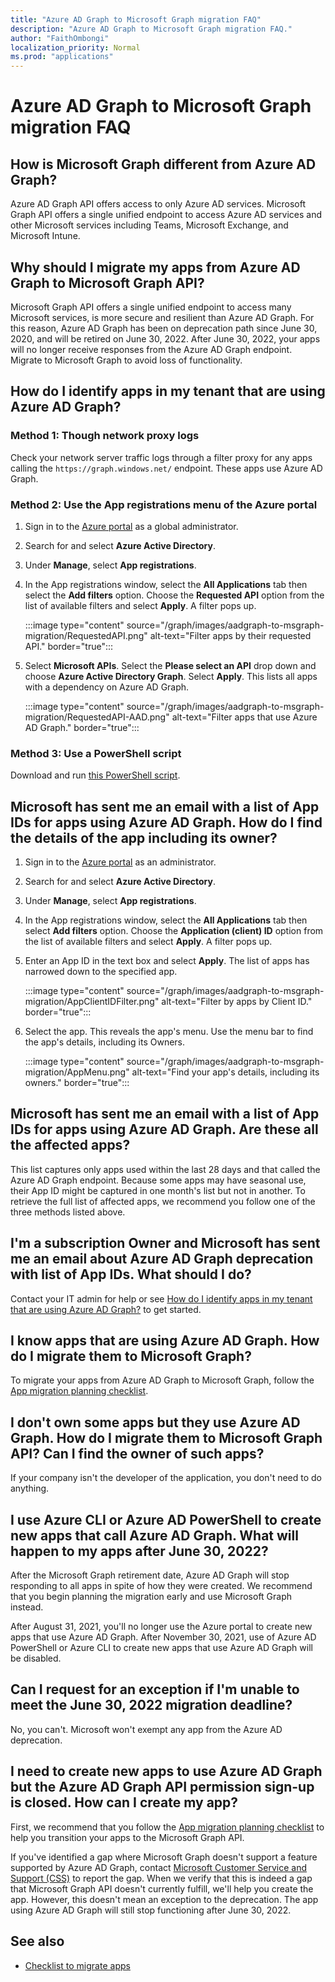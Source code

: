 ```yaml
---
title: "Azure AD Graph to Microsoft Graph migration FAQ"
description: "Azure AD Graph to Microsoft Graph migration FAQ."
author: "FaithOmbongi"
localization_priority: Normal
ms.prod: "applications"
---
```


# Azure AD Graph to Microsoft Graph migration FAQ

## How is Microsoft Graph different from Azure AD Graph?

Azure AD Graph API offers access to only Azure AD services. Microsoft Graph API offers a single unified endpoint to access Azure AD services and other Microsoft services including Teams, Microsoft Exchange, and Microsoft Intune.

## Why should I migrate my apps from Azure AD Graph to Microsoft Graph API?

Microsoft Graph API offers a single unified endpoint to access many Microsoft services, is more secure and resilient than Azure AD Graph. For this reason, Azure AD Graph has been on deprecation path since June 30, 2020, and will be retired on June 30, 2022. After June 30, 2022, your apps will no longer receive responses from the Azure AD Graph endpoint. Migrate to Microsoft Graph to avoid loss of functionality.

## How do I identify apps in my tenant that are using Azure AD Graph?

### Method 1: Though network proxy logs

Check your network server traffic logs through a filter proxy for any apps calling the `https://graph.windows.net/` endpoint. These apps use Azure AD Graph.

### Method 2: Use the App registrations menu of the Azure portal

1. Sign in to the [Azure portal](https://portal.azure.com) as a global administrator.
1. Search for and select **Azure Active Directory**.
1. Under **Manage**, select **App registrations**.
1. In the App registrations window, select the **All Applications** tab then select the **Add filters** option. Choose the **Requested API** option from the list of available filters and select **Apply**. A filter pops up.

    :::image type="content" source="/graph/images/aadgraph-to-msgraph-migration/RequestedAPI.png" alt-text="Filter apps by their requested API." border="true":::

5. Select **Microsoft APIs**. Select the **Please select an API** drop down and choose **Azure Active Directory Graph**. Select **Apply**. This lists all apps with a dependency on Azure AD Graph.

    :::image type="content" source="/graph/images/aadgraph-to-msgraph-migration/RequestedAPI-AAD.png" alt-text="Filter apps that use Azure AD Graph." border="true":::

### Method 3: Use a PowerShell script

Download and run [this PowerShell script](https://github.com/microsoft/AzureADGraphApps).

## Microsoft has sent me an email with a list of App IDs for apps using Azure AD Graph. How do I find the details of the app including its owner?

1. Sign in to the [Azure portal](https://portal.azure.com) as an administrator.
1. Search for and select **Azure Active Directory**.
1. Under **Manage**, select **App registrations**.
1. In the App registrations window, select the **All Applications** tab then select **Add filters** option. Choose the **Application (client) ID** option from the list of available filters and select **Apply**.  A filter pops up.
1. Enter an App ID in the text box and select **Apply**. The list of apps has narrowed down to the specified app.

    :::image type="content" source="/graph/images/aadgraph-to-msgraph-migration/AppClientIDFilter.png" alt-text="Filter by apps by Client ID." border="true":::

6. Select the app. This reveals the app's menu. Use the menu bar to find the app's details, including its Owners.

    :::image type="content" source="/graph/images/aadgraph-to-msgraph-migration/AppMenu.png" alt-text="Find your app's details, including its owners." border="true":::

## Microsoft has sent me an email with a list of App IDs for apps using Azure AD Graph. Are these all the affected apps?

This list captures only apps used within the last 28 days and that called the Azure AD Graph endpoint. Because some apps may have seasonal use, their App ID might be captured in one month's list but not in another. To retrieve the full list of affected apps, we recommend you follow one of the three methods listed above.

## I'm a subscription Owner and Microsoft has sent me an email about Azure AD Graph deprecation with list of App IDs. What should I do?

Contact your IT admin for help or see [How do I identify apps in my tenant that are using Azure AD Graph?](#how-do-i-identify-apps-in-my-tenant-that-are-using-azure-ad-graph) to get started. 

## I know apps that are using Azure AD Graph. How do I migrate them to Microsoft Graph?

To migrate your apps from Azure AD Graph to Microsoft Graph, follow the [App migration planning checklist](migrate-azure-ad-graph-planning-checklist.md).

## I don't own some apps but they use Azure AD Graph. How do I migrate them to Microsoft Graph API? Can I find the owner of such apps?

If your company isn't the developer of the application, you don't need to do anything.

## I use Azure CLI or Azure AD PowerShell to create new apps that call Azure AD Graph. What will happen to my apps after June 30, 2022?  

After the Microsoft Graph retirement date, Azure AD Graph will stop responding to all apps in spite of how they were created. We recommend that you begin planning the migration early and use Microsoft Graph instead.

After August 31, 2021, you'll no longer use the Azure portal to create new apps that use Azure AD Graph. After November 30, 2021, use of Azure AD PowerShell or Azure CLI to create new apps that use Azure AD Graph will be disabled.

## Can I request for an exception if I'm unable to meet the June 30, 2022 migration deadline?  

No, you can't. Microsoft won't exempt any app from the Azure AD deprecation.

## I need to create new apps to use Azure AD Graph but the Azure AD Graph API permission sign-up is closed. How can I create my app?

First, we recommend that you follow the [App migration planning checklist](migrate-azure-ad-graph-planning-checklist.md) to help you transition your apps to the Microsoft Graph API. 

If you've identified a gap where Microsoft Graph doesn't support a feature supported by Azure AD Graph, contact [Microsoft Customer Service and Support (CSS)](/answers/products/graph) to report the gap. When we verify that this is indeed a gap that Microsoft Graph API doesn't currently fulfill, we'll help you create the app. However, this doesn't mean an exception to the deprecation. The app using Azure AD Graph will still stop functioning after June 30, 2022.


## See also

+ [Checklist to migrate apps](migrate-azure-ad-graph-request-differences.md)